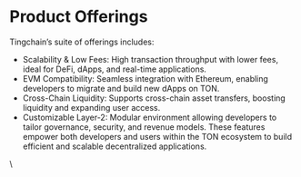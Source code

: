 # Product Offerings



Tingchain’s suite of offerings includes:

* Scalability & Low Fees: High transaction throughput with lower fees, ideal for DeFi, dApps, and real-time applications.
* EVM Compatibility: Seamless integration with Ethereum, enabling developers to migrate and build new dApps on TON.
* Cross-Chain Liquidity: Supports cross-chain asset transfers, boosting liquidity and expanding user access.
* Customizable Layer-2: Modular environment allowing developers to tailor governance, security, and revenue models. These features empower both developers and users within the TON ecosystem to build efficient and scalable decentralized applications.

\
